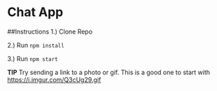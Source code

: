 # Chat App
##Instructions
1.) Clone Repo

2.) Run `npm install`

3.) Run `npm start`

**TIP** Try sending a link to a photo or gif. This is a good one to start with https://i.imgur.com/Q3cUg29.gif

